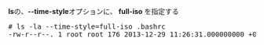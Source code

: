 **ls**の、**--time-style**オプションに、 **full-iso** を指定する
<pre>
# ls -la --time-style=full-iso .bashrc
-rw-r--r--. 1 root root 176 2013-12-29 11:26:31.000000000 +0900 .bashrc
</pre>
